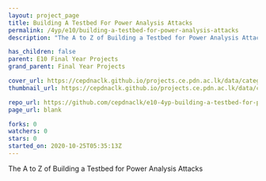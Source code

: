 ```yaml
---
layout: project_page
title: Building A Testbed For Power Analysis Attacks
permalink: /4yp/e10/building-a-testbed-for-power-analysis-attacks
description: "The A to Z of Building a Testbed for Power Analysis Attacks"

has_children: false
parent: E10 Final Year Projects
grand_parent: Final Year Projects

cover_url: https://cepdnaclk.github.io/projects.ce.pdn.ac.lk/data/categories/4yp/cover_page.jpg
thumbnail_url: https://cepdnaclk.github.io/projects.ce.pdn.ac.lk/data/categories/4yp/thumbnail.jpg

repo_url: https://github.com/cepdnaclk/e10-4yp-building-a-testbed-for-power-analysis-attacks
page_url: blank

forks: 0
watchers: 0
stars: 0
started_on: 2020-10-25T05:35:13Z
---
```

The A to Z of Building a Testbed for Power Analysis Attacks


